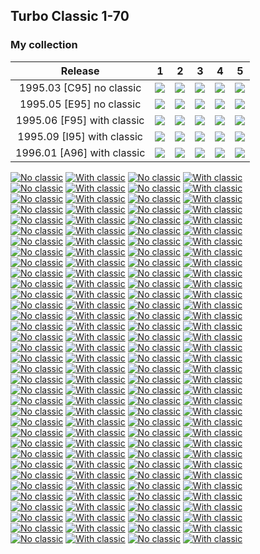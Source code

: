 ## Turbo Classic 1-70

### My collection

|          Release           |                                                             1                                                              |                                                             2                                                              |                                                             3                                                              |                                                             4                                                              |                                                             5                                                              |
|:--------------------------:|:--------------------------------------------------------------------------------------------------------------------------:|:--------------------------------------------------------------------------------------------------------------------------:|:--------------------------------------------------------------------------------------------------------------------------:|:--------------------------------------------------------------------------------------------------------------------------:|:--------------------------------------------------------------------------------------------------------------------------:|
|  1995.03 [C95] no classic  | [<img src='/collection/gum_wrappers/kent/turbo//missed_outer.png'>](/collection/gum_wrappers/kent/turbo//missed_outer.png) |   [<img src='thumbnails/outer/1995_03{C_95}[5]no_classic/2.5.png'>](thumbnails/outer/1995_03{C_95}[5]no_classic/2.5.png)   |   [<img src='thumbnails/outer/1995_03{C_95}[5]no_classic/3.5.png'>](thumbnails/outer/1995_03{C_95}[5]no_classic/3.5.png)   |   [<img src='thumbnails/outer/1995_03{C_95}[5]no_classic/4.5.png'>](thumbnails/outer/1995_03{C_95}[5]no_classic/4.5.png)   |   [<img src='thumbnails/outer/1995_03{C_95}[5]no_classic/5.5.png'>](thumbnails/outer/1995_03{C_95}[5]no_classic/5.5.png)   |
|  1995.05 [E95] no classic  |   [<img src='thumbnails/outer/1995_05{E_95}[5]no_classic/1.5.png'>](thumbnails/outer/1995_05{E_95}[5]no_classic/1.5.png)   |   [<img src='thumbnails/outer/1995_05{E_95}[5]no_classic/2.5.png'>](thumbnails/outer/1995_05{E_95}[5]no_classic/2.5.png)   |   [<img src='thumbnails/outer/1995_05{E_95}[5]no_classic/3.5.png'>](thumbnails/outer/1995_05{E_95}[5]no_classic/3.5.png)   |   [<img src='thumbnails/outer/1995_05{E_95}[5]no_classic/4.5.png'>](thumbnails/outer/1995_05{E_95}[5]no_classic/4.5.png)   |   [<img src='thumbnails/outer/1995_05{E_95}[5]no_classic/5.5.png'>](thumbnails/outer/1995_05{E_95}[5]no_classic/5.5.png)   |
| 1995.06 [F95] with classic | [<img src='thumbnails/outer/1995_06{F_95}[5]with_classic/1.5.png'>](thumbnails/outer/1995_06{F_95}[5]with_classic/1.5.png) | [<img src='/collection/gum_wrappers/kent/turbo//missed_outer.png'>](/collection/gum_wrappers/kent/turbo//missed_outer.png) | [<img src='thumbnails/outer/1995_06{F_95}[5]with_classic/3.5.png'>](thumbnails/outer/1995_06{F_95}[5]with_classic/3.5.png) | [<img src='/collection/gum_wrappers/kent/turbo//missed_outer.png'>](/collection/gum_wrappers/kent/turbo//missed_outer.png) | [<img src='/collection/gum_wrappers/kent/turbo//missed_outer.png'>](/collection/gum_wrappers/kent/turbo//missed_outer.png) |
| 1995.09 [I95] with classic | [<img src='/collection/gum_wrappers/kent/turbo//missed_outer.png'>](/collection/gum_wrappers/kent/turbo//missed_outer.png) | [<img src='/collection/gum_wrappers/kent/turbo//missed_outer.png'>](/collection/gum_wrappers/kent/turbo//missed_outer.png) | [<img src='/collection/gum_wrappers/kent/turbo//missed_outer.png'>](/collection/gum_wrappers/kent/turbo//missed_outer.png) | [<img src='thumbnails/outer/1995_09{I_95}[5]with_classic/4.5.png'>](thumbnails/outer/1995_09{I_95}[5]with_classic/4.5.png) | [<img src='/collection/gum_wrappers/kent/turbo//missed_outer.png'>](/collection/gum_wrappers/kent/turbo//missed_outer.png) |
| 1996.01 [A96] with classic | [<img src='/collection/gum_wrappers/kent/turbo//missed_outer.png'>](/collection/gum_wrappers/kent/turbo//missed_outer.png) |  [<img src='thumbnails/outer/1996_01{A96}[5]with_classic/2.5.png'>](thumbnails/outer/1996_01{A96}[5]with_classic/2.5.png)  |  [<img src='thumbnails/outer/1996_01{A96}[5]with_classic/3.5.png'>](thumbnails/outer/1996_01{A96}[5]with_classic/3.5.png)  |  [<img src='thumbnails/outer/1996_01{A96}[5]with_classic/4.5.png'>](thumbnails/outer/1996_01{A96}[5]with_classic/4.5.png)  |  [<img src='thumbnails/outer/1996_01{A96}[5]with_classic/5.5.png'>](thumbnails/outer/1996_01{A96}[5]with_classic/5.5.png)  |

<span style="display: inline-block;">
	<a href='thumbnails/inner/1.no_classic.5.png' title='No classic'><img src='thumbnails/inner/1.no_classic.5.png' alt='No classic'></a>
	<a href='thumbnails/inner/1.with_classic.3.png' title='With classic'><img src='thumbnails/inner/1.with_classic.3.png' alt='With classic'></a>
</span>
<span style="display: inline-block;">
	<a href='thumbnails/inner/2.no_classic.5.png' title='No classic'><img src='thumbnails/inner/2.no_classic.5.png' alt='No classic'></a>
	<a href='thumbnails/inner/2.with_classic.3.png' title='With classic'><img src='thumbnails/inner/2.with_classic.3.png' alt='With classic'></a>
</span>
<span style="display: inline-block;">
	<a href='thumbnails/inner/3.no_classic.3.png' title='No classic'><img src='thumbnails/inner/3.no_classic.3.png' alt='No classic'></a>
	<a href='thumbnails/inner/3.with_classic.4.png' title='With classic'><img src='thumbnails/inner/3.with_classic.4.png' alt='With classic'></a>
</span>
<span style="display: inline-block;">
	<a href='thumbnails/inner/4.no_classic.4.png' title='No classic'><img src='thumbnails/inner/4.no_classic.4.png' alt='No classic'></a>
	<a href='thumbnails/inner/4.with_classic.4.png' title='With classic'><img src='thumbnails/inner/4.with_classic.4.png' alt='With classic'></a>
</span>
<span style="display: inline-block;">
	<a href='thumbnails/inner/5.no_classic.5.png' title='No classic'><img src='thumbnails/inner/5.no_classic.5.png' alt='No classic'></a>
	<a href='thumbnails/inner/5.with_classic.3.png' title='With classic'><img src='thumbnails/inner/5.with_classic.3.png' alt='With classic'></a>
</span>
<span style="display: inline-block;">
	<a href='thumbnails/inner/6.no_classic.3.png' title='No classic'><img src='thumbnails/inner/6.no_classic.3.png' alt='No classic'></a>
	<a href='thumbnails/inner/6.with_classic.3.png' title='With classic'><img src='thumbnails/inner/6.with_classic.3.png' alt='With classic'></a>
</span>
<span style="display: inline-block;">
	<a href='thumbnails/inner/7.no_classic.3.png' title='No classic'><img src='thumbnails/inner/7.no_classic.3.png' alt='No classic'></a>
	<a href='thumbnails/inner/7.with_classic.3.png' title='With classic'><img src='thumbnails/inner/7.with_classic.3.png' alt='With classic'></a>
</span>
<span style="display: inline-block;">
	<a href='thumbnails/inner/8.no_classic.5.png' title='No classic'><img src='thumbnails/inner/8.no_classic.5.png' alt='No classic'></a>
	<a href='thumbnails/inner/8.with_classic.4.png' title='With classic'><img src='thumbnails/inner/8.with_classic.4.png' alt='With classic'></a>
</span>
<span style="display: inline-block;">
	<a href='thumbnails/inner/9.no_classic.4.png' title='No classic'><img src='thumbnails/inner/9.no_classic.4.png' alt='No classic'></a>
	<a href='thumbnails/inner/9.with_classic.4.png' title='With classic'><img src='thumbnails/inner/9.with_classic.4.png' alt='With classic'></a>
</span>
<span style="display: inline-block;">
	<a href='thumbnails/inner/10.no_classic.3.png' title='No classic'><img src='thumbnails/inner/10.no_classic.3.png' alt='No classic'></a>
	<a href='thumbnails/inner/10.with_classic.3.png' title='With classic'><img src='thumbnails/inner/10.with_classic.3.png' alt='With classic'></a>
</span>
<span style="display: inline-block;">
	<a href='thumbnails/inner/11.no_classic.3.png' title='No classic'><img src='thumbnails/inner/11.no_classic.3.png' alt='No classic'></a>
	<a href='thumbnails/inner/11.with_classic.4.png' title='With classic'><img src='thumbnails/inner/11.with_classic.4.png' alt='With classic'></a>
</span>
<span style="display: inline-block;">
	<a href='thumbnails/inner/12.no_classic.4.png' title='No classic'><img src='thumbnails/inner/12.no_classic.4.png' alt='No classic'></a>
	<a href='thumbnails/inner/12.with_classic.5.png' title='With classic'><img src='thumbnails/inner/12.with_classic.5.png' alt='With classic'></a>
</span>
<span style="display: inline-block;">
	<a href='/collection/gum_wrappers/kent/turbo//missed.png' title='No classic'><img src='/collection/gum_wrappers/kent/turbo//missed.png' alt='No classic'></a>
	<a href='/collection/gum_wrappers/kent/turbo//missed.png' title='With classic'><img src='/collection/gum_wrappers/kent/turbo//missed.png' alt='With classic'></a>
</span>
<span style="display: inline-block;">
	<a href='/collection/gum_wrappers/kent/turbo//missed.png' title='No classic'><img src='/collection/gum_wrappers/kent/turbo//missed.png' alt='No classic'></a>
	<a href='/collection/gum_wrappers/kent/turbo//missed.png' title='With classic'><img src='/collection/gum_wrappers/kent/turbo//missed.png' alt='With classic'></a>
</span>
<span style="display: inline-block;">
	<a href='/collection/gum_wrappers/kent/turbo//missed.png' title='No classic'><img src='/collection/gum_wrappers/kent/turbo//missed.png' alt='No classic'></a>
	<a href='/collection/gum_wrappers/kent/turbo//missed.png' title='With classic'><img src='/collection/gum_wrappers/kent/turbo//missed.png' alt='With classic'></a>
</span>
<span style="display: inline-block;">
	<a href='thumbnails/inner/16.no_classic.3.png' title='No classic'><img src='thumbnails/inner/16.no_classic.3.png' alt='No classic'></a>
	<a href='thumbnails/inner/16.with_classic.3.png' title='With classic'><img src='thumbnails/inner/16.with_classic.3.png' alt='With classic'></a>
</span>
<span style="display: inline-block;">
	<a href='thumbnails/inner/17.no_classic.5.png' title='No classic'><img src='thumbnails/inner/17.no_classic.5.png' alt='No classic'></a>
	<a href='thumbnails/inner/17.with_classic.4.png' title='With classic'><img src='thumbnails/inner/17.with_classic.4.png' alt='With classic'></a>
</span>
<span style="display: inline-block;">
	<a href='thumbnails/inner/18.no_classic.4.png' title='No classic'><img src='thumbnails/inner/18.no_classic.4.png' alt='No classic'></a>
	<a href='thumbnails/inner/18.with_classic.4.png' title='With classic'><img src='thumbnails/inner/18.with_classic.4.png' alt='With classic'></a>
</span>
<span style="display: inline-block;">
	<a href='thumbnails/inner/19.no_classic.3.png' title='No classic'><img src='thumbnails/inner/19.no_classic.3.png' alt='No classic'></a>
	<a href='thumbnails/inner/19.with_classic.4.png' title='With classic'><img src='thumbnails/inner/19.with_classic.4.png' alt='With classic'></a>
</span>
<span style="display: inline-block;">
	<a href='thumbnails/inner/20.no_classic.3.png' title='No classic'><img src='thumbnails/inner/20.no_classic.3.png' alt='No classic'></a>
	<a href='thumbnails/inner/20.with_classic.3.png' title='With classic'><img src='thumbnails/inner/20.with_classic.3.png' alt='With classic'></a>
</span>
<span style="display: inline-block;">
	<a href='thumbnails/inner/21.no_classic.4.png' title='No classic'><img src='thumbnails/inner/21.no_classic.4.png' alt='No classic'></a>
	<a href='thumbnails/inner/21.with_classic.3.png' title='With classic'><img src='thumbnails/inner/21.with_classic.3.png' alt='With classic'></a>
</span>
<span style="display: inline-block;">
	<a href='thumbnails/inner/22.no_classic.4.png' title='No classic'><img src='thumbnails/inner/22.no_classic.4.png' alt='No classic'></a>
	<a href='thumbnails/inner/22.with_classic.4.png' title='With classic'><img src='thumbnails/inner/22.with_classic.4.png' alt='With classic'></a>
</span>
<span style="display: inline-block;">
	<a href='thumbnails/inner/23.no_classic.4.png' title='No classic'><img src='thumbnails/inner/23.no_classic.4.png' alt='No classic'></a>
	<a href='thumbnails/inner/23.with_classic.4.png' title='With classic'><img src='thumbnails/inner/23.with_classic.4.png' alt='With classic'></a>
</span>
<span style="display: inline-block;">
	<a href='thumbnails/inner/24.no_classic.5.png' title='No classic'><img src='thumbnails/inner/24.no_classic.5.png' alt='No classic'></a>
	<a href='thumbnails/inner/24.with_classic.4.png' title='With classic'><img src='thumbnails/inner/24.with_classic.4.png' alt='With classic'></a>
</span>
<span style="display: inline-block;">
	<a href='thumbnails/inner/25.no_classic.4.png' title='No classic'><img src='thumbnails/inner/25.no_classic.4.png' alt='No classic'></a>
	<a href='thumbnails/inner/25.with_classic.3.png' title='With classic'><img src='thumbnails/inner/25.with_classic.3.png' alt='With classic'></a>
</span>
<span style="display: inline-block;">
	<a href='thumbnails/inner/26.no_classic.4.png' title='No classic'><img src='thumbnails/inner/26.no_classic.4.png' alt='No classic'></a>
	<a href='thumbnails/inner/26.with_classic.4.png' title='With classic'><img src='thumbnails/inner/26.with_classic.4.png' alt='With classic'></a>
</span>
<span style="display: inline-block;">
	<a href='thumbnails/inner/27.no_classic.5.png' title='No classic'><img src='thumbnails/inner/27.no_classic.5.png' alt='No classic'></a>
	<a href='thumbnails/inner/27.with_classic.3.png' title='With classic'><img src='thumbnails/inner/27.with_classic.3.png' alt='With classic'></a>
</span>
<span style="display: inline-block;">
	<a href='thumbnails/inner/28.no_classic.5.png' title='No classic'><img src='thumbnails/inner/28.no_classic.5.png' alt='No classic'></a>
	<a href='thumbnails/inner/28.with_classic.5.png' title='With classic'><img src='thumbnails/inner/28.with_classic.5.png' alt='With classic'></a>
</span>
<span style="display: inline-block;">
	<a href='thumbnails/inner/29.no_classic.4.png' title='No classic'><img src='thumbnails/inner/29.no_classic.4.png' alt='No classic'></a>
	<a href='thumbnails/inner/29.with_classic.3.png' title='With classic'><img src='thumbnails/inner/29.with_classic.3.png' alt='With classic'></a>
</span>
<span style="display: inline-block;">
	<a href='thumbnails/inner/30.no_classic.5.png' title='No classic'><img src='thumbnails/inner/30.no_classic.5.png' alt='No classic'></a>
	<a href='thumbnails/inner/30.with_classic.3.png' title='With classic'><img src='thumbnails/inner/30.with_classic.3.png' alt='With classic'></a>
</span>
<span style="display: inline-block;">
	<a href='thumbnails/inner/31.no_classic.5.png' title='No classic'><img src='thumbnails/inner/31.no_classic.5.png' alt='No classic'></a>
	<a href='thumbnails/inner/31.with_classic.3.png' title='With classic'><img src='thumbnails/inner/31.with_classic.3.png' alt='With classic'></a>
</span>
<span style="display: inline-block;">
	<a href='thumbnails/inner/32.no_classic.4.png' title='No classic'><img src='thumbnails/inner/32.no_classic.4.png' alt='No classic'></a>
	<a href='thumbnails/inner/32.with_classic.3.png' title='With classic'><img src='thumbnails/inner/32.with_classic.3.png' alt='With classic'></a>
</span>
<span style="display: inline-block;">
	<a href='thumbnails/inner/33.no_classic.4.png' title='No classic'><img src='thumbnails/inner/33.no_classic.4.png' alt='No classic'></a>
	<a href='thumbnails/inner/33.with_classic.3.png' title='With classic'><img src='thumbnails/inner/33.with_classic.3.png' alt='With classic'></a>
</span>
<span style="display: inline-block;">
	<a href='thumbnails/inner/34.no_classic.5.png' title='No classic'><img src='thumbnails/inner/34.no_classic.5.png' alt='No classic'></a>
	<a href='thumbnails/inner/34.with_classic.5.png' title='With classic'><img src='thumbnails/inner/34.with_classic.5.png' alt='With classic'></a>
</span>
<span style="display: inline-block;">
	<a href='thumbnails/inner/35.no_classic.3.png' title='No classic'><img src='thumbnails/inner/35.no_classic.3.png' alt='No classic'></a>
	<a href='thumbnails/inner/35.with_classic.4.png' title='With classic'><img src='thumbnails/inner/35.with_classic.4.png' alt='With classic'></a>
</span>
<span style="display: inline-block;">
	<a href='thumbnails/inner/36.no_classic.4.png' title='No classic'><img src='thumbnails/inner/36.no_classic.4.png' alt='No classic'></a>
	<a href='thumbnails/inner/36.with_classic.4.png' title='With classic'><img src='thumbnails/inner/36.with_classic.4.png' alt='With classic'></a>
</span>
<span style="display: inline-block;">
	<a href='thumbnails/inner/37.no_classic.3.png' title='No classic'><img src='thumbnails/inner/37.no_classic.3.png' alt='No classic'></a>
	<a href='thumbnails/inner/37.with_classic.5.png' title='With classic'><img src='thumbnails/inner/37.with_classic.5.png' alt='With classic'></a>
</span>
<span style="display: inline-block;">
	<a href='thumbnails/inner/38.no_classic.3.png' title='No classic'><img src='thumbnails/inner/38.no_classic.3.png' alt='No classic'></a>
	<a href='thumbnails/inner/38.with_classic.4.png' title='With classic'><img src='thumbnails/inner/38.with_classic.4.png' alt='With classic'></a>
</span>
<span style="display: inline-block;">
	<a href='thumbnails/inner/39.no_classic.4.png' title='No classic'><img src='thumbnails/inner/39.no_classic.4.png' alt='No classic'></a>
	<a href='thumbnails/inner/39.with_classic.4.png' title='With classic'><img src='thumbnails/inner/39.with_classic.4.png' alt='With classic'></a>
</span>
<span style="display: inline-block;">
	<a href='thumbnails/inner/40.no_classic.3.png' title='No classic'><img src='thumbnails/inner/40.no_classic.3.png' alt='No classic'></a>
	<a href='thumbnails/inner/40.with_classic.3.png' title='With classic'><img src='thumbnails/inner/40.with_classic.3.png' alt='With classic'></a>
</span>
<span style="display: inline-block;">
	<a href='thumbnails/inner/41.no_classic.3.png' title='No classic'><img src='thumbnails/inner/41.no_classic.3.png' alt='No classic'></a>
	<a href='thumbnails/inner/41.with_classic.3.png' title='With classic'><img src='thumbnails/inner/41.with_classic.3.png' alt='With classic'></a>
</span>
<span style="display: inline-block;">
	<a href='thumbnails/inner/42.no_classic.4.png' title='No classic'><img src='thumbnails/inner/42.no_classic.4.png' alt='No classic'></a>
	<a href='thumbnails/inner/42.with_classic.4.png' title='With classic'><img src='thumbnails/inner/42.with_classic.4.png' alt='With classic'></a>
</span>
<span style="display: inline-block;">
	<a href='thumbnails/inner/43.no_classic.4.png' title='No classic'><img src='thumbnails/inner/43.no_classic.4.png' alt='No classic'></a>
	<a href='thumbnails/inner/43.with_classic.3.png' title='With classic'><img src='thumbnails/inner/43.with_classic.3.png' alt='With classic'></a>
</span>
<span style="display: inline-block;">
	<a href='thumbnails/inner/44.no_classic.3.png' title='No classic'><img src='thumbnails/inner/44.no_classic.3.png' alt='No classic'></a>
	<a href='thumbnails/inner/44.with_classic.4.png' title='With classic'><img src='thumbnails/inner/44.with_classic.4.png' alt='With classic'></a>
</span>
<span style="display: inline-block;">
	<a href='thumbnails/inner/45.no_classic.4.png' title='No classic'><img src='thumbnails/inner/45.no_classic.4.png' alt='No classic'></a>
	<a href='thumbnails/inner/45.with_classic.3.png' title='With classic'><img src='thumbnails/inner/45.with_classic.3.png' alt='With classic'></a>
</span>
<span style="display: inline-block;">
	<a href='thumbnails/inner/46.no_classic.3.png' title='No classic'><img src='thumbnails/inner/46.no_classic.3.png' alt='No classic'></a>
	<a href='thumbnails/inner/46.with_classic.5.png' title='With classic'><img src='thumbnails/inner/46.with_classic.5.png' alt='With classic'></a>
</span>
<span style="display: inline-block;">
	<a href='thumbnails/inner/47.no_classic.4.png' title='No classic'><img src='thumbnails/inner/47.no_classic.4.png' alt='No classic'></a>
	<a href='thumbnails/inner/47.with_classic.3.png' title='With classic'><img src='thumbnails/inner/47.with_classic.3.png' alt='With classic'></a>
</span>
<span style="display: inline-block;">
	<a href='thumbnails/inner/48.no_classic.4.png' title='No classic'><img src='thumbnails/inner/48.no_classic.4.png' alt='No classic'></a>
	<a href='thumbnails/inner/48.with_classic.3.png' title='With classic'><img src='thumbnails/inner/48.with_classic.3.png' alt='With classic'></a>
</span>
<span style="display: inline-block;">
	<a href='thumbnails/inner/49.no_classic.3.png' title='No classic'><img src='thumbnails/inner/49.no_classic.3.png' alt='No classic'></a>
	<a href='thumbnails/inner/49.with_classic.3.png' title='With classic'><img src='thumbnails/inner/49.with_classic.3.png' alt='With classic'></a>
</span>
<span style="display: inline-block;">
	<a href='thumbnails/inner/50.no_classic.4.png' title='No classic'><img src='thumbnails/inner/50.no_classic.4.png' alt='No classic'></a>
	<a href='thumbnails/inner/50.with_classic.5.png' title='With classic'><img src='thumbnails/inner/50.with_classic.5.png' alt='With classic'></a>
</span>
<span style="display: inline-block;">
	<a href='thumbnails/inner/51.no_classic.5.png' title='No classic'><img src='thumbnails/inner/51.no_classic.5.png' alt='No classic'></a>
	<a href='thumbnails/inner/51.with_classic.3.png' title='With classic'><img src='thumbnails/inner/51.with_classic.3.png' alt='With classic'></a>
</span>
<span style="display: inline-block;">
	<a href='thumbnails/inner/52.no_classic.5.png' title='No classic'><img src='thumbnails/inner/52.no_classic.5.png' alt='No classic'></a>
	<a href='thumbnails/inner/52.with_classic.4.png' title='With classic'><img src='thumbnails/inner/52.with_classic.4.png' alt='With classic'></a>
</span>
<span style="display: inline-block;">
	<a href='thumbnails/inner/53.no_classic.4.png' title='No classic'><img src='thumbnails/inner/53.no_classic.4.png' alt='No classic'></a>
	<a href='thumbnails/inner/53.with_classic.4.png' title='With classic'><img src='thumbnails/inner/53.with_classic.4.png' alt='With classic'></a>
</span>
<span style="display: inline-block;">
	<a href='thumbnails/inner/54.no_classic.5.png' title='No classic'><img src='thumbnails/inner/54.no_classic.5.png' alt='No classic'></a>
	<a href='thumbnails/inner/54.with_classic.3.png' title='With classic'><img src='thumbnails/inner/54.with_classic.3.png' alt='With classic'></a>
</span>
<span style="display: inline-block;">
	<a href='thumbnails/inner/55.no_classic.4.png' title='No classic'><img src='thumbnails/inner/55.no_classic.4.png' alt='No classic'></a>
	<a href='thumbnails/inner/55.with_classic.3.png' title='With classic'><img src='thumbnails/inner/55.with_classic.3.png' alt='With classic'></a>
</span>
<span style="display: inline-block;">
	<a href='thumbnails/inner/56.no_classic.4.png' title='No classic'><img src='thumbnails/inner/56.no_classic.4.png' alt='No classic'></a>
	<a href='thumbnails/inner/56.with_classic.4.png' title='With classic'><img src='thumbnails/inner/56.with_classic.4.png' alt='With classic'></a>
</span>
<span style="display: inline-block;">
	<a href='thumbnails/inner/57.no_classic.4.png' title='No classic'><img src='thumbnails/inner/57.no_classic.4.png' alt='No classic'></a>
	<a href='thumbnails/inner/57.with_classic.5.png' title='With classic'><img src='thumbnails/inner/57.with_classic.5.png' alt='With classic'></a>
</span>
<span style="display: inline-block;">
	<a href='thumbnails/inner/58.no_classic.5.png' title='No classic'><img src='thumbnails/inner/58.no_classic.5.png' alt='No classic'></a>
	<a href='thumbnails/inner/58.with_classic.4.png' title='With classic'><img src='thumbnails/inner/58.with_classic.4.png' alt='With classic'></a>
</span>
<span style="display: inline-block;">
	<a href='thumbnails/inner/59.no_classic.3.png' title='No classic'><img src='thumbnails/inner/59.no_classic.3.png' alt='No classic'></a>
	<a href='thumbnails/inner/59.with_classic.5.png' title='With classic'><img src='thumbnails/inner/59.with_classic.5.png' alt='With classic'></a>
</span>
<span style="display: inline-block;">
	<a href='thumbnails/inner/60.no_classic.3.png' title='No classic'><img src='thumbnails/inner/60.no_classic.3.png' alt='No classic'></a>
	<a href='thumbnails/inner/60.with_classic.4.png' title='With classic'><img src='thumbnails/inner/60.with_classic.4.png' alt='With classic'></a>
</span>
<span style="display: inline-block;">
	<a href='thumbnails/inner/61.no_classic.3.png' title='No classic'><img src='thumbnails/inner/61.no_classic.3.png' alt='No classic'></a>
	<a href='thumbnails/inner/61.with_classic.3.png' title='With classic'><img src='thumbnails/inner/61.with_classic.3.png' alt='With classic'></a>
</span>
<span style="display: inline-block;">
	<a href='thumbnails/inner/62.no_classic.3.png' title='No classic'><img src='thumbnails/inner/62.no_classic.3.png' alt='No classic'></a>
	<a href='thumbnails/inner/62.with_classic.4.png' title='With classic'><img src='thumbnails/inner/62.with_classic.4.png' alt='With classic'></a>
</span>
<span style="display: inline-block;">
	<a href='thumbnails/inner/63.no_classic.3.png' title='No classic'><img src='thumbnails/inner/63.no_classic.3.png' alt='No classic'></a>
	<a href='thumbnails/inner/63.with_classic.3.png' title='With classic'><img src='thumbnails/inner/63.with_classic.3.png' alt='With classic'></a>
</span>
<span style="display: inline-block;">
	<a href='thumbnails/inner/64.no_classic.4.png' title='No classic'><img src='thumbnails/inner/64.no_classic.4.png' alt='No classic'></a>
	<a href='thumbnails/inner/64.with_classic.5.png' title='With classic'><img src='thumbnails/inner/64.with_classic.5.png' alt='With classic'></a>
</span>
<span style="display: inline-block;">
	<a href='thumbnails/inner/65.no_classic.5.png' title='No classic'><img src='thumbnails/inner/65.no_classic.5.png' alt='No classic'></a>
	<a href='thumbnails/inner/65.with_classic.4.png' title='With classic'><img src='thumbnails/inner/65.with_classic.4.png' alt='With classic'></a>
</span>
<span style="display: inline-block;">
	<a href='thumbnails/inner/66.no_classic.5.png' title='No classic'><img src='thumbnails/inner/66.no_classic.5.png' alt='No classic'></a>
	<a href='thumbnails/inner/66.with_classic.4.png' title='With classic'><img src='thumbnails/inner/66.with_classic.4.png' alt='With classic'></a>
</span>
<span style="display: inline-block;">
	<a href='thumbnails/inner/67.no_classic.4.png' title='No classic'><img src='thumbnails/inner/67.no_classic.4.png' alt='No classic'></a>
	<a href='thumbnails/inner/67.with_classic.4.png' title='With classic'><img src='thumbnails/inner/67.with_classic.4.png' alt='With classic'></a>
</span>
<span style="display: inline-block;">
	<a href='thumbnails/inner/68.no_classic.4.png' title='No classic'><img src='thumbnails/inner/68.no_classic.4.png' alt='No classic'></a>
	<a href='thumbnails/inner/68.with_classic.3.png' title='With classic'><img src='thumbnails/inner/68.with_classic.3.png' alt='With classic'></a>
</span>
<span style="display: inline-block;">
	<a href='thumbnails/inner/69.no_classic.4.png' title='No classic'><img src='thumbnails/inner/69.no_classic.4.png' alt='No classic'></a>
	<a href='thumbnails/inner/69.with_classic.4.png' title='With classic'><img src='thumbnails/inner/69.with_classic.4.png' alt='With classic'></a>
</span>
<span style="display: inline-block;">
	<a href='thumbnails/inner/70.no_classic.4.png' title='No classic'><img src='thumbnails/inner/70.no_classic.4.png' alt='No classic'></a>
	<a href='thumbnails/inner/70.with_classic.3.png' title='With classic'><img src='thumbnails/inner/70.with_classic.3.png' alt='With classic'></a>
</span>

